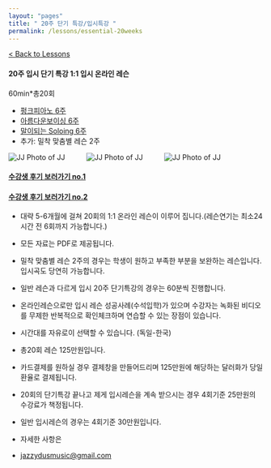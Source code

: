 ```yaml
---
layout: "pages"
title: " 20주 단기 특강/입시특강 "
permalink: /lessons/essential-20weeks
---
```

<a href="/lessons">< Back to Lessons</a>

#### 20주 입시 단기 특강 1:1 입시 온라인 레슨
60min*총20회 

- <a href="/lessons/essential-funk">펑크피아노 6주</a>
- <a href="/lessons/essential-voicings">아름다운보이싱 6주</a>
- <a href="/lessons/essential-scale">말이되는 Soloing 6주</a>
- 추가: 밀착 맞춤별 레슨 2주 

<img src="https://jjmusic-online.github.io/assets/images/Lessonshot.jpeg" alt="JJ Photo of JJ"
	title="Photo of JJ" style="min-width: 150px" />
<img src="https://jjmusic-online.github.io/assets/images/kakao_1.jpeg" alt="JJ Photo of JJ"
	title="Photo of JJ" style="min-width: 150px" />
<img src="https://jjmusic-online.github.io/assets/images/kakao_2.jpeg" alt="JJ Photo of JJ"
	title="Photo of JJ" style="min-width: 150px" />
#### <a href="https://jjmusic-online.github.io/assets/images/photo13.jpg">수강생 후기 보러가기 no.1</a>
#### <a href="https://jjmusic-online.github.io/assets/images/Onlinefeedback2.jpg">수강생 후기 보러가기 no.2</a>


- 대략 5-6개월에 걸쳐 20회의 1:1 온라인 레슨이 이루어 집니다.(레슨연기는 최소24시간 전 6회까지 가능합니다.)
- 모든 자료는 PDF로 제공됩니다. 
- 밀착 맞춤별 레슨 2주의 경우는 학생이 원하고 부족한 부분을 보완하는 레슨입니다. 입시곡도 당연히 가능합니다.
- 일반 레슨과 다르게 입시 20주 단기특강의 경우는 60분씩 진행합니다.
- 온라인레슨으로만 입시 레슨 성공사례(수석입학)가 있으며 수강자는 녹화된 비디오를 무제한 반복적으로 확인체크하며
연습할 수 있는 장점이 있습니다. 
- 시간대를 자유로이 선택할 수 있습니다. (독일-한국)
- 총20회 레슨 125만원입니다. 
- 카드결제를 원하실 경우 결제창을 만들어드리며 125만원에 해당하는 달러화가 당일환율로 결제됩니다. 
- 20회의 단기특강 끝나고 제게 입시레슨을 계속 받으시는 경우 4회기준 25만원의 수강료가 책정됩니다.
- 일반 입시레슨의 경우는 4회기준 30만원입니다. 

- 자세한 사항은
- jazzydusmusic@gmail.com







